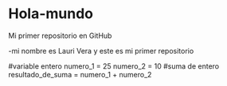 # Hola-mundo
Mi primer repositorio en GitHub

-mi nombre es Lauri Vera y este es mi primer repositorio 

#variable entero
numero_1 = 25
numero_2 = 10
#suma de entero
resultado_de_suma = numero_1 + numero_2




